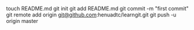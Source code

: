 touch README.md
git init
git add README.md
git commit -m "first commit"
git remote add origin git@github.com:henuadtc/learngit.git
git push -u origin master